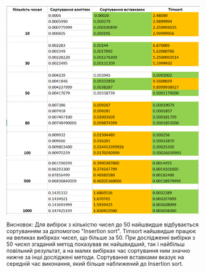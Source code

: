 ![Еміричні дані для вибірки з 10, 30, 50, 80, 100 чисел](image.png)
![Еміричні дані для вибірки з 500 та 1000 чисел](image-1.png)

Висновок:
Для вибірок з кількістю чисел до 50 найшвидше відбувається сортуванням за допомогою "Insertion sort". Timsort найшвидше працює на великах вибірках чисел, що більше за 50. При дослідженні вибірки з 50 чисел згаданий метод показував як найшвидший, так і найбільш повільний результат, а на малих вибірках час сортування ним значно нижче за інші досліджені методи. Сортування вставками вказує на середній час виконання, який більше наближений до Insertion sort.